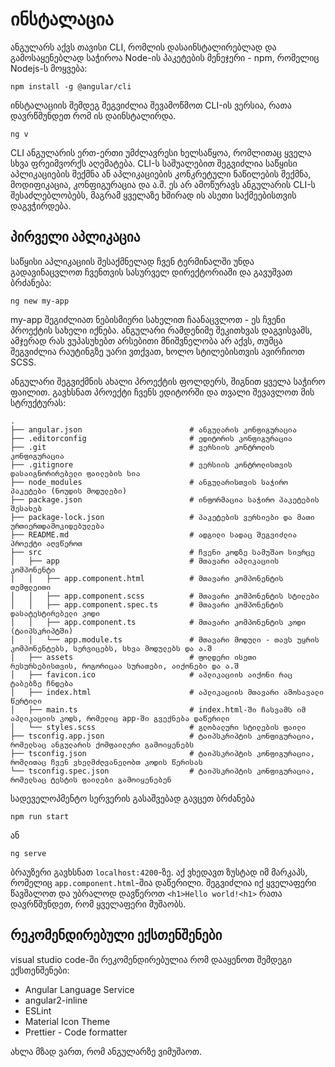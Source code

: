 # ინსტალაცია

ანგულარს აქვს თავისი CLI, რომლის დასაინსტალირებლად და გამოსაყენებლად საჭიროა
Node-ის პაკეტების მენეჯერი - npm, რომელიც Nodejs-ს მოყვება:

```
npm install -g @angular/cli
```

ინსტალაციის შემდეგ შეგვიძლია შევამოწმოთ CLI-ის ვერსია, რათა დავრწმუნდეთ რომ ის დაინსტალირდა.

```
ng v
```

CLI ანგულარის ერთ-ერთი უმძლავრესი ხელსაწყოა, რომლითაც ყველა სხვა ფრეიმვორქს აღემატება.
CLI-ს საშუალებით შეგვიძლია საწყისი აპლიკაციების შექმნა ან აპლიკაციების კონკრეტული ნაწილების
შექმნა, მოდიფიკაცია, კონფიგურაცია და ა.შ. ეს არ ამოწურავს ანგულარის CLI-ს შესაძლებლობებს,
მაგრამ ყველაზე ხშირად ის ასეთი საქმეებისთვის დაგვჭირდება.

## პირველი აპლიკაცია

საწყისი აპლიკაციის შესაქმნელად ჩვენ ტერმინალში უნდა გადავინაცვლოთ ჩვენთვის სასურველ დირექტორიაში
და გავუშვათ ბრძანება:

```
ng new my-app
```

my-app შეგიძლიათ ნებისმიერი სახელით ჩაანაცვლოთ - ეს ჩვენი პროექტის სახელი იქნება.
ანგულარი რამდენიმე შეკითხვას დაგვისვამს, ამჯერად რას ვუპასუხებთ არსებითი მნიშვნელობა
არ აქვს, თუმცა შეგვიძლია რაუტინგზე უარი ვთქვათ, ხოლო სტილებისთვის ავირჩიოთ SCSS.

ანგულარი შეგვიქმნის ახალი პროექტის ფოლდერს, შიგნით ყველა საჭირო ფაილით. გავხსნათ პროექტი
ჩვენს ედიტორში და თვალი შევავლოთ მის სტრუქტურას:

```
.
├── angular.json                        # ანგულარის კონფიგურაცია
├── .editorconfig                       # ედიტორის კონფიგურაცია
├── .git                                # ვერსიის კონტროლის კონფიგურაცია
├── .gitignore                          # ვერსიის კონტროლისთვის დასაიგნორირებელი ფაილების სია
├── node_modules                        # ანგულარისთვის საჭირო პაკეტები (ნოუდის მოდულები)
├── package.json                        # ინფორმაცია საჭირო პაკეტების შესახებ
├── package-lock.json                   # პაკეტების ვერსიები და მათი ურთიერთდამოკიდებულება
├── README.md                           # ადგილი სადაც შეგვიძლია პროექტი აღვწეროთ
├── src                                 # ჩვენი კოდზე სამუშაო სივრცე
│   ├── app                             # მთავარი აპლიკაციის კომპონენტი
│   │   ├── app.component.html          # მთავარი კომპონენტის თემფლეითი
│   │   ├── app.component.scss          # მთავარი კომპონენტის სტილები
│   │   ├── app.component.spec.ts       # მთავარი კომპონენტის დასატესტირებელი კოდი
│   │   ├── app.component.ts            # მთავარი კომპონენტის კოდი (ტაიპსკრიპტში)
│   │   └── app.module.ts               # მთავარი მოდული - თავს უყრის კომპონენტებს, სერვიცებს, სხვა მოდულებს და ა.შ
│   ├── assets                          # ფოლდერი ისეთი რესურსებისთვის, როგორიცაა სურათები, აიქონები და ა.შ
│   ├── favicon.ico                     # აპლიკაციის აიქონი რაც ტაბებზე ჩნდება
│   ├── index.html                      # აპლიკაციის მთავარი ამოსავალი წერტილი
│   ├── main.ts                         # index.html-ში ჩასვამს იმ აპლიკაციის კოდს, რომელიც app-ში გვექნება დაწერილი
│   └── styles.scss                     # გლობალური სტილების ფაილი
├── tsconfig.app.json                   # ტაიპსკრიპტის კონფიგურაცია, რომელსაც ანგულარის ქომფაილერი გამოიყენებს
├── tsconfig.json                       # ტაიპსკრიპტის კონფიგურაცია, რომლითაც ჩვენ ვხელმძღვანელობთ კოდის წერისას
└── tsconfig.spec.json                  # ტაიპსკრიპტის კონფიგურაცია, რომელსაც ტესტის ფაილები გამოიყენებენ
```

სადეველოპმენტო სერვერის გასაშვებად გავცეთ ბრძანება

```
npm run start
```

ან

```
ng serve
```

ბრაუზერი გავხსნათ `localhost:4200`-ზე. აქ ვხედავთ ზუსტად იმ მარკაპს, რომელიც `app.component.html`-შია დაწერილი.
შეგვიძლია იქ ყველაფერი წავშალოთ და უბრალოდ დავწეროთ `<h1>Hello world!<h1>` რათა დავრწმუნდეთ, რომ ყველაფერი
მუშაობს.

## რეკომენდირებული ექსთენშენები

visual studio code-ში რეკომენდირებულია რომ დააყენოთ შემდეგი ექსთენშენები:

- Angular Language Service
- angular2-inline
- ESLint
- Material Icon Theme
- Prettier - Code formatter

ახლა მზად ვართ, რომ ანგულარზე ვიმუშაოთ.
